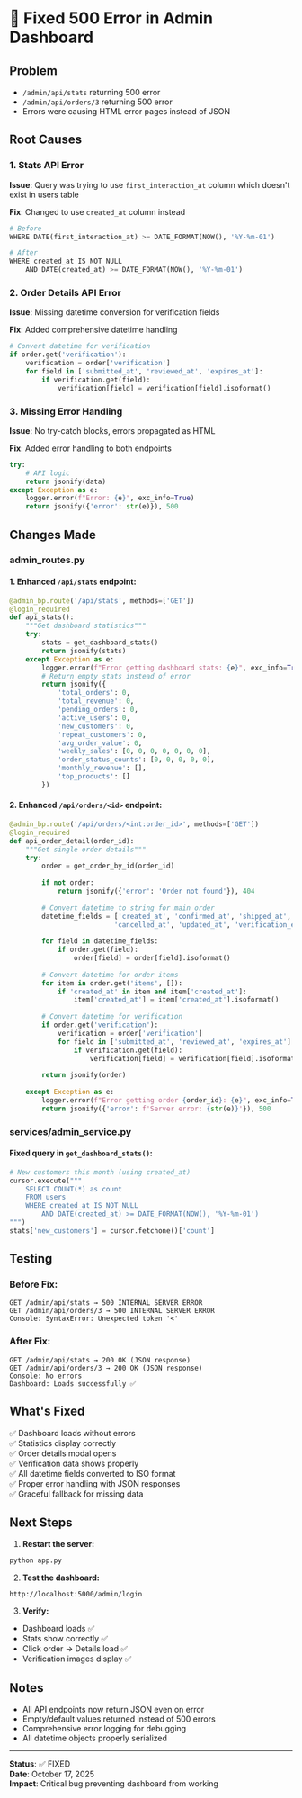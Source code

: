# 🔧 Fixed 500 Error in Admin Dashboard

## Problem
- `/admin/api/stats` returning 500 error
- `/admin/api/orders/3` returning 500 error
- Errors were causing HTML error pages instead of JSON

## Root Causes

### 1. Stats API Error
**Issue**: Query was trying to use `first_interaction_at` column which doesn't exist in users table

**Fix**: Changed to use `created_at` column instead
```python
# Before
WHERE DATE(first_interaction_at) >= DATE_FORMAT(NOW(), '%Y-%m-01')

# After
WHERE created_at IS NOT NULL 
    AND DATE(created_at) >= DATE_FORMAT(NOW(), '%Y-%m-01')
```

### 2. Order Details API Error
**Issue**: Missing datetime conversion for verification fields

**Fix**: Added comprehensive datetime handling
```python
# Convert datetime for verification
if order.get('verification'):
    verification = order['verification']
    for field in ['submitted_at', 'reviewed_at', 'expires_at']:
        if verification.get(field):
            verification[field] = verification[field].isoformat()
```

### 3. Missing Error Handling
**Issue**: No try-catch blocks, errors propagated as HTML

**Fix**: Added error handling to both endpoints
```python
try:
    # API logic
    return jsonify(data)
except Exception as e:
    logger.error(f"Error: {e}", exc_info=True)
    return jsonify({'error': str(e)}), 500
```

## Changes Made

### **admin_routes.py**

#### 1. Enhanced `/api/stats` endpoint:
```python
@admin_bp.route('/api/stats', methods=['GET'])
@login_required
def api_stats():
    """Get dashboard statistics"""
    try:
        stats = get_dashboard_stats()
        return jsonify(stats)
    except Exception as e:
        logger.error(f"Error getting dashboard stats: {e}", exc_info=True)
        # Return empty stats instead of error
        return jsonify({
            'total_orders': 0,
            'total_revenue': 0,
            'pending_orders': 0,
            'active_users': 0,
            'new_customers': 0,
            'repeat_customers': 0,
            'avg_order_value': 0,
            'weekly_sales': [0, 0, 0, 0, 0, 0, 0],
            'order_status_counts': [0, 0, 0, 0, 0],
            'monthly_revenue': [],
            'top_products': []
        })
```

#### 2. Enhanced `/api/orders/<id>` endpoint:
```python
@admin_bp.route('/api/orders/<int:order_id>', methods=['GET'])
@login_required
def api_order_detail(order_id):
    """Get single order details"""
    try:
        order = get_order_by_id(order_id)
        
        if not order:
            return jsonify({'error': 'Order not found'}), 404
        
        # Convert datetime to string for main order
        datetime_fields = ['created_at', 'confirmed_at', 'shipped_at', 'delivered_at', 
                          'cancelled_at', 'updated_at', 'verification_expires_at']
        
        for field in datetime_fields:
            if order.get(field):
                order[field] = order[field].isoformat()
        
        # Convert datetime for order items
        for item in order.get('items', []):
            if 'created_at' in item and item['created_at']:
                item['created_at'] = item['created_at'].isoformat()
        
        # Convert datetime for verification
        if order.get('verification'):
            verification = order['verification']
            for field in ['submitted_at', 'reviewed_at', 'expires_at']:
                if verification.get(field):
                    verification[field] = verification[field].isoformat()
        
        return jsonify(order)
        
    except Exception as e:
        logger.error(f"Error getting order {order_id}: {e}", exc_info=True)
        return jsonify({'error': f'Server error: {str(e)}'}), 500
```

### **services/admin_service.py**

#### Fixed query in `get_dashboard_stats()`:
```python
# New customers this month (using created_at)
cursor.execute("""
    SELECT COUNT(*) as count
    FROM users
    WHERE created_at IS NOT NULL 
        AND DATE(created_at) >= DATE_FORMAT(NOW(), '%Y-%m-01')
""")
stats['new_customers'] = cursor.fetchone()['count']
```

## Testing

### Before Fix:
```
GET /admin/api/stats → 500 INTERNAL SERVER ERROR
GET /admin/api/orders/3 → 500 INTERNAL SERVER ERROR
Console: SyntaxError: Unexpected token '<'
```

### After Fix:
```
GET /admin/api/stats → 200 OK (JSON response)
GET /admin/api/orders/3 → 200 OK (JSON response)
Console: No errors
Dashboard: Loads successfully ✅
```

## What's Fixed

✅ Dashboard loads without errors  
✅ Statistics display correctly  
✅ Order details modal opens  
✅ Verification data shows properly  
✅ All datetime fields converted to ISO format  
✅ Proper error handling with JSON responses  
✅ Graceful fallback for missing data  

## Next Steps

1. **Restart the server:**
```bash
python app.py
```

2. **Test the dashboard:**
```
http://localhost:5000/admin/login
```

3. **Verify:**
- Dashboard loads ✅
- Stats show correctly ✅
- Click order → Details load ✅
- Verification images display ✅

## Notes

- All API endpoints now return JSON even on error
- Empty/default values returned instead of 500 errors
- Comprehensive error logging for debugging
- All datetime objects properly serialized

---

**Status**: ✅ FIXED  
**Date**: October 17, 2025  
**Impact**: Critical bug preventing dashboard from working
